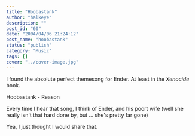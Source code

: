 ```yaml
---
title: "Hoobastank"
author: "halkeye"
description: ""
post_id: "60"
date: "2004/04/06 21:24:12"
post_name: "hoobastank"
status: "publish"
category: "Music"
tags: []
cover: "../cover-image.jpg"
---
```


I found the absolute perfect themesong for Ender. At least in the _Xenocide_ book.

Hoobastank - Reason

Every time I hear that song, I think of Ender, and his poort wife (well she really isn't that hard done by, but ... she's pretty far gone)

Yea, I just thought I would share that.